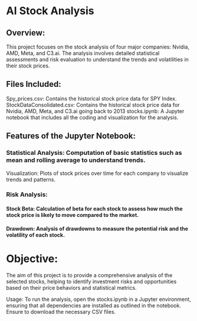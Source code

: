 # AI Stock Analysis

## Overview:
This project focuses on the stock analysis of four major companies: Nvidia, AMD, Meta, and C3.ai. The analysis involves detailed statistical assessments and risk evaluation to understand the trends and volatilities in their stock prices.

## Files Included:
Spy_prices.csv: Contains the historical stock price data for SPY Index.
StockDataConsolidated.csv: Contains the historical stock price data for Nvidia, AMD, Meta, and C3.ai going back to 2013
stocks.ipynb: A Jupyter notebook that includes all the coding and visualization for the analysis.

## Features of the Jupyter Notebook:

### Statistical Analysis: Computation of basic statistics such as mean and rolling average to understand trends.
Visualization: Plots of stock prices over time for each company to visualize trends and patterns.
### Risk Analysis:
#### Stock Beta: Calculation of beta for each stock to assess how much the stock price is likely to move compared to the market.
#### Drawdown: Analysis of drawdowns to measure the potential risk and the volatility of each stock.

# Objective:
The aim of this project is to provide a comprehensive analysis of the selected stocks, helping to identify investment risks and opportunities based on their price behaviors and statistical metrics.

Usage:
To run the analysis, open the stocks.ipynb in a Jupyter environment, ensuring that all dependencies are installed as outlined in the notebook. Ensure to download the necessary CSV files.
